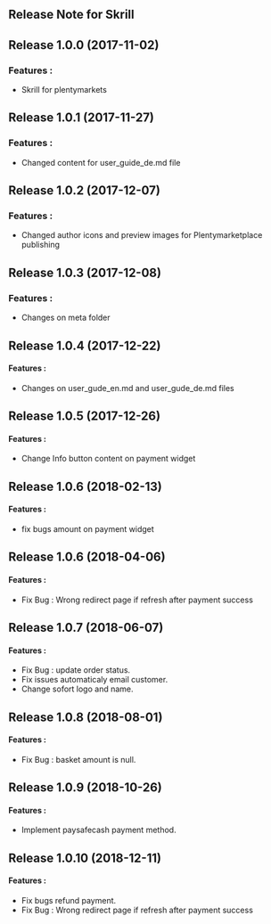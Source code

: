 ## Release Note for Skrill


## Release 1.0.0 (2017-11-02)

### Features :

* Skrill for plentymarkets


## Release 1.0.1 (2017-11-27)

### Features :

* Changed content for user_guide_de.md file


## Release 1.0.2 (2017-12-07)

### Features :

* Changed author icons and preview images for Plentymarketplace publishing

## Release 1.0.3 (2017-12-08)

### Features :

* Changes on meta folder

## Release 1.0.4 (2017-12-22)

#### Features :

* Changes on user_gude_en.md and user_gude_de.md files

## Release 1.0.5 (2017-12-26)

#### Features :

* Change Info button content on payment widget

## Release 1.0.6 (2018-02-13)

#### Features :

* fix bugs amount on payment widget

## Release 1.0.6 (2018-04-06)

#### Features :
* Fix Bug : Wrong redirect page if refresh after payment success

## Release 1.0.7 (2018-06-07)

#### Features :
* Fix Bug : update order status.
* Fix issues automaticaly email customer.
* Change sofort logo and name.

## Release 1.0.8 (2018-08-01)

#### Features :
* Fix Bug : basket amount is null.

## Release 1.0.9 (2018-10-26)

#### Features :
* Implement paysafecash payment method.

## Release 1.0.10 (2018-12-11)

#### Features :
* Fix bugs refund payment.
* Fix Bug : Wrong redirect page if refresh after payment success